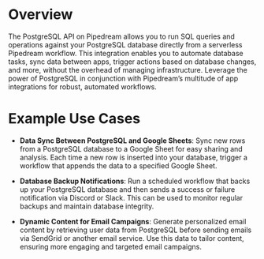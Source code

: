 # Overview

The PostgreSQL API on Pipedream allows you to run SQL queries and operations against your PostgreSQL database directly from a serverless Pipedream workflow. This integration enables you to automate database tasks, sync data between apps, trigger actions based on database changes, and more, without the overhead of managing infrastructure. Leverage the power of PostgreSQL in conjunction with Pipedream’s multitude of app integrations for robust, automated workflows.

# Example Use Cases

- **Data Sync Between PostgreSQL and Google Sheets**: Sync new rows from a PostgreSQL database to a Google Sheet for easy sharing and analysis. Each time a new row is inserted into your database, trigger a workflow that appends the data to a specified Google Sheet.

- **Database Backup Notifications**: Run a scheduled workflow that backs up your PostgreSQL database and then sends a success or failure notification via Discord or Slack. This can be used to monitor regular backups and maintain database integrity.

- **Dynamic Content for Email Campaigns**: Generate personalized email content by retrieving user data from PostgreSQL before sending emails via SendGrid or another email service. Use this data to tailor content, ensuring more engaging and targeted email campaigns.
